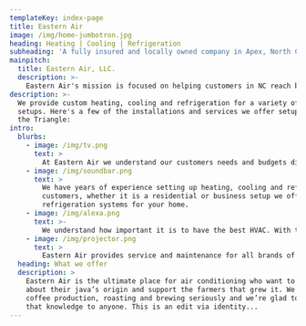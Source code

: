 ```yaml
---
templateKey: index-page
title: Eastern Air
image: /img/home-jumbotron.jpg
heading: Heating | Cooling | Refrigeration
subheading: 'A fully insured and locally owned company in Apex, North Carolina specializing in heating, cooling and refrigeration installations.'
mainpitch:
  title: Eastern Air, LLC.
  description: >-
    Eastern Air's mission is focused on helping customers in NC reach budget friendly solutions to their HVAC needs. We are cerified mechanical(#34073), electrical(#33032), and refrigeration(#4742c) professionals. Based out of Apex, NC with twenty-five plus years in the HVAC/R industry and third generation in the field we have the experience for all your air conditioning needs!
description: >-
  We provide custom heating, cooling and refrigeration for a variety of home
  setups. Here's a few of the installations and services we offer setup for our customers in
  the Triangle:
intro:
  blurbs:
    - image: /img/tv.png
      text: >
        At Eastern Air we understand our customers needs and budgets differ and will work with you to find the best solution to the opportunity at hand.
    - image: /img/soundbar.png
      text: >
        We have years of experience setting up heating, cooling and refrigeration systems and for our
        customers, whether it is a residential or business setup we offer the best heating, cooling or
        refrigeration systems for your home.
    - image: /img/alexa.png
      text: >-
        We understand how important it is to have the best HVAC. With today’s indoor air quality concerns we also offer several products for home or business to reduce contaminants in the air circulating inside.
    - image: /img/projector.png
      text: >
        Eastern Air provides service and maintenance for all brands of equipment in both residential and commercial applications. We have a 91/100 score on BuildZoom.
  heading: What we offer
  description: >
    Eastern Air is the ultimate place for air conditioning who want to learn
    about their java’s origin and support the farmers that grew it. We take
    coffee production, roasting and brewing seriously and we’re glad to pass
    that knowledge to anyone. This is an edit via identity...
---
```


